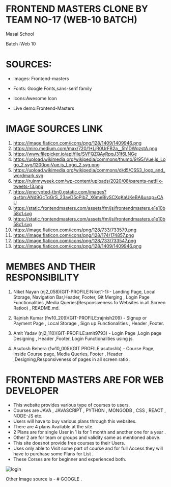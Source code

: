 # FRONTEND MASTERS CLONE BY TEAM NO-17 (WEB-10 BATCH)

Masai School

Batch :Web 10

# SOURCES:

- Images: Frontend-masters

- Fonts: Google Fonts,sans-serif family

- Icons:Awesome Icon

- Live demo:Frontend-Masters

# IMAGE SOURCES LINK
1) https://image.flaticon.com/icons/png/128/1409/1409946.png
2) https://miro.medium.com/max/720/1*LjR0UrFB2a__5h1DWqzstA.png
3) https://www.filepicker.io/api/file/SVFQZQAyRpqJ31f6LNGe
4) https://upload.wikimedia.org/wikipedia/commons/thumb/9/95/Vue.js_Logo_2.svg/1200px-Vue.js_Logo_2.svg.png
5) https://upload.wikimedia.org/wikipedia/commons/d/d5/CSS3_logo_and_wordmark.svg
6) https://ruinmyweek.com/wp-content/uploads/2020/08/parents-netflix-tweets-13.png
7) https://encrypted-tbn0.gstatic.com/images?q=tbn:ANd9GcTqGrS_23avD5oPibZ_X6meBivSCXgKaUKeBA&usqp=CAU
8) https://static.frontendmasters.com/assets/fm/js/frontendmasters.e1e10b58c1.svg
9) https://static.frontendmasters.com/assets/fm/js/frontendmasters.e1e10b58c1.svg
10) https://image.flaticon.com/icons/png/128/733/733579.png
11) https://image.flaticon.com/icons/png/128/174/174857.png
12) https://image.flaticon.com/icons/png/128/733/733547.png
13) https://image.flaticon.com/icons/png/128/1409/1409946.png


# MEMBES AND THEIR RESPONSIBILITY




1)  Niket Nayan (nj2_058)(GIT-PROFILE:Niket1-1):- Landing Page, Local Storage, Navigation Bar,Header, Footer, Git Merging , Login Page Functionalities ,Media Queries(Responsiveness fo Websites in all Screen Ratioo) , README.md.



2)   Rajnish Kumar  (fw10_209)(GIT-PROFILE:rajnish209) - Signup or Payment Page , Local Storage , Sign up Functionalities , Header ,Footer.



3)   Amit Yadav (nj2_110)(GIT-PROFILE:amit9793) - Login Page ,Login page Designing , Header ,Footer, Login Functionalities using js.



4)   Asutosh Behera (fw10_005)(GIT PROFILE:asutoshb) - Course Page, Inside Course page, Media Queries, Footer , Header ,Designing,Responsiveness of pages in all screen ratio .



# FRONTEND MASTERS ARE FOR WEB DEVELOPER


- This website provides various type of courses to users.
- Courses are JAVA , JAVASCRIPT , PYTHON , MONGODB , CSS , REACT , NODE-JS etc.
- Users will have to buy various plans through this websites.
- There are 4 plans Available at the site.
- 2 Plans are for single User in 1 is for 1 month and another one for a year .
- Other 2 are for team or groups and validity same as mentioned above.
- This site doesnot provide free courses to their Users.
- Uses only able to Visit some part of course and for full Access they will have to purchase some Plans for List .
- These Corses are for beginner and experienced both.

![login](https://user-images.githubusercontent.com/86410005/128596506-417d79d8-d4e3-45a4-b78a-f3c2a1ef745b.png)


Other Image source is - # GOOGLE .
